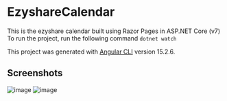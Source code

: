# EzyshareCalendar

This is the ezyshare calendar built using Razor Pages in ASP.NET Core (v7)
To run the project, run the following command `dotnet watch`

This project was generated with [Angular CLI](https://github.com/angular/angular-cli) version 15.2.6.

## Screenshots
![image](https://github.com/liyanakhrl/nsi-ezyshare-calendar/assets/130669566/da39bccd-81e9-4379-a904-cc0ee59491cb)
![image](https://github.com/liyanakhrl/nsi-ezyshare-calendar/assets/130669566/3b0842b2-e271-440b-b91c-60f40a3134fc)







